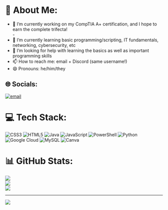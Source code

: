 # 💫 About Me:
- 🔭 I’m currently working on my CompTIA A+ certification, and I hope to earn the complete trifecta!<br>-
- 🌱 I’m currently learning basic programming/scripting, IT fundamentals, networking, cybersecurity, etc<be>
- 🤔 I’m looking for help with learning the basics as well as important programming skills<be>
- 📫 How to reach me: email + Discord (same username!)<be>
- 😄 Pronouns: he/him/they


## 🌐 Socials:
[![email](https://img.shields.io/badge/Email-D14836?logo=gmail&logoColor=white)](mailto:mcallanta05@gmail.com) 

# 💻 Tech Stack:
![CSS3](https://img.shields.io/badge/css3-%231572B6.svg?style=for-the-badge&logo=css3&logoColor=white) ![HTML5](https://img.shields.io/badge/html5-%23E34F26.svg?style=for-the-badge&logo=html5&logoColor=white) ![Java](https://img.shields.io/badge/java-%23ED8B00.svg?style=for-the-badge&logo=openjdk&logoColor=white) ![JavaScript](https://img.shields.io/badge/javascript-%23323330.svg?style=for-the-badge&logo=javascript&logoColor=%23F7DF1E) ![PowerShell](https://img.shields.io/badge/PowerShell-%235391FE.svg?style=for-the-badge&logo=powershell&logoColor=white) ![Python](https://img.shields.io/badge/python-3670A0?style=for-the-badge&logo=python&logoColor=ffdd54) ![Google Cloud](https://img.shields.io/badge/GoogleCloud-%234285F4.svg?style=for-the-badge&logo=google-cloud&logoColor=white) ![MySQL](https://img.shields.io/badge/mysql-4479A1.svg?style=for-the-badge&logo=mysql&logoColor=white) ![Canva](https://img.shields.io/badge/Canva-%2300C4CC.svg?style=for-the-badge&logo=Canva&logoColor=white)
# 📊 GitHub Stats:
![](https://github-readme-stats.vercel.app/api?username=SomeMoePho&theme=tokyonight&hide_border=false&include_all_commits=false&count_private=false)<br/>
![](https://github-readme-streak-stats.herokuapp.com/?user=SomeMoePho&theme=tokyonight&hide_border=false)<br/>
![](https://github-readme-stats.vercel.app/api/top-langs/?username=SomeMoePho&theme=tokyonight&hide_border=false&include_all_commits=false&count_private=false&layout=compact)

---
[![](https://visitcount.itsvg.in/api?id=SomeMoePho&icon=0&color=0)](https://visitcount.itsvg.in)

<!-- Proudly created with GPRM ( https://gprm.itsvg.in ) -->
